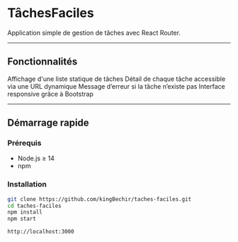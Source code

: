 #  TâchesFaciles

Application simple de gestion de tâches avec React Router.

---

##  Fonctionnalités

 Affichage d'une liste statique de tâches
 Détail de chaque tâche accessible via une URL dynamique
 Message d’erreur si la tâche n’existe pas
 Interface responsive grâce à Bootstrap

---

##  Démarrage rapide

### Prérequis

- Node.js ≥ 14
- npm

### Installation

```bash
git clone https://github.com/kingBechir/taches-faciles.git
cd taches-faciles
npm install
npm start

http://localhost:3000


